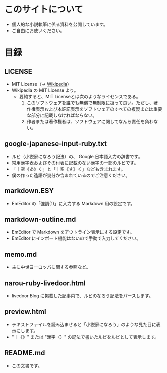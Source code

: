 # このサイトについて
* 個人的な小説執筆に係る資料を公開しています。
* ご自由にお使いください。

# 目録
## LICENSE
* MIT License（-> [Wikipedia](https://ja.wikipedia.org/wiki/MIT_License#%E7%89%B9%E5%BE%B4)）
* Wikipedia の MIT License より。
  * 要約すると、MIT Licenseとは次のようなライセンスである。
    1. このソフトウェアを誰でも無償で無制限に扱って良い。ただし、著作権表示および本許諾表示をソフトウェアのすべての複製または重要な部分に記載しなければならない。
    2. 作者または著作権者は、ソフトウェアに関してなんら責任を負わない。

## google-japanese-input-ruby.txt
* ルビ（小説家になろう記法）の、 Google 日本語入力の辞書です。
* 常用漢字表およびその付表に記載のない漢字の一部のルビです。
* 「｜空《あ》く」と「｜空《す》く」なども含まれます。
* 僕の作った造語が幾分か含まれているのでご注意ください。

## markdown.ESY
* EmEditor の「強調(1)」に入力する Markdown 用の設定です。

## markdown-outline.md
* EmEditor で Markdown をアウトライン表示にする設定です。
* EmEditor にインポート機能はないので手動で入力してください。

## memo.md
* 主に中世ヨーロッパに関する参照など。

## narou-ruby-livedoor.html
* livedoor Blog に掲載した記事内で、ルビのなろう記法をパースします。

## preview.html
* テキストファイルを読み込ませると「小説家になろう」のような見た目に表示にします。
* "｜《》" または "漢字（）" の記法で書いたルビをルビとして表示します。

## README.md
* この文書です。
